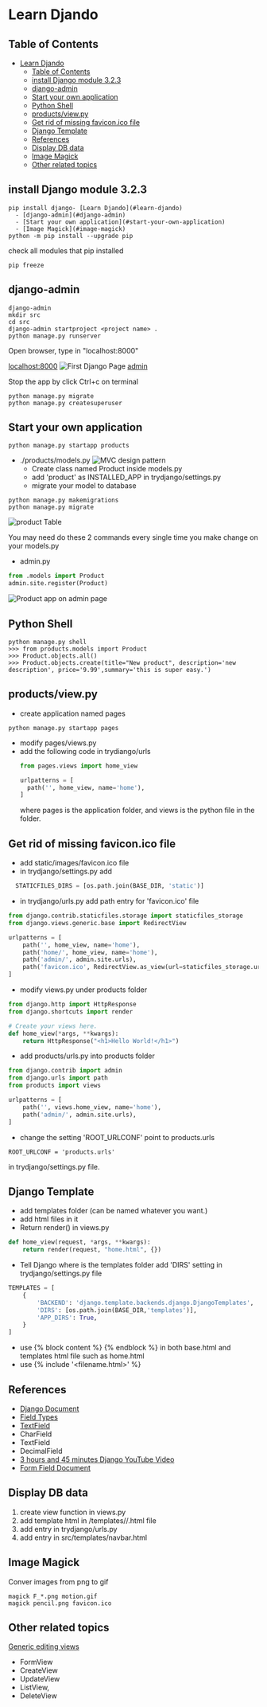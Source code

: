 # Learn Djando

## Table of Contents
- [Learn Djando](#learn-djando)
  - [Table of Contents](#table-of-contents)
  - [install Django module 3.2.3](#install-django-module-323)
  - [django-admin](#django-admin)
  - [Start your own application](#start-your-own-application)
  - [Python Shell](#python-shell)
  - [products/view.py](#productsviewpy)
  - [Get rid of missing favicon.ico file](#get-rid-of-missing-faviconico-file)
  - [Django Template](#django-template)
  - [References](#references)
  - [Display DB data](#display-db-data)
  - [Image Magick](#image-magick)
  - [Other related topics](#other-related-topics)


## install Django module 3.2.3
```
pip install django- [Learn Djando](#learn-djando)
  - [django-admin](#django-admin)
  - [Start your own application](#start-your-own-application)
  - [Image Magick](#image-magick)
python -m pip install --upgrade pip
```

check all modules that pip installed
```
pip freeze
```

## django-admin

```
django-admin
mkdir src
cd src
django-admin startproject <project name> .
python manage.py runserver
```
Open browser, type in "localhost:8000"

[localhost:8000](http://localhost:8000)
![First Django Page](./images/first-django.png)
[admin](http://localhost:8000/admin/login/?next=/admin/)

Stop the app by click Ctrl+c on terminal

```
python manage.py migrate
python manage.py createsuperuser
```

## Start your own application
```
python manage.py startapp products
```
* ./products/models.py
    ![MVC design pattern](./images/mvc.jpg)
  - Create class named Product inside models.py
  - add 'product' as INSTALLED_APP in trydjango/settings.py
  - migrate your model to database
```
python manage.py makemigrations
python manage.py migrate
```
  ![product Table](./images/productTable.png)

You may need do these 2 commands every single time you make change on your models.py
* admin.py
```py
from .models import Product
admin.site.register(Product)
```

![Product app on admin page](images/product.png)

## Python Shell

```
python manage.py shell
>>> from products.models import Product
>>> Product.objects.all()
>>> Product.objects.create(title="New product", description='new description', price='9.99',summary='this is super easy.')
```

## products/view.py
* create application named pages
```
python manage.py startapp pages
```
* modify pages/views.py
* add the following code in trydiango/urls
  ```py
  from pages.views import home_view

  urlpatterns = [
    path('', home_view, name='home'),
  ]
  ```
  where pages is the application folder, and views is the python file in the folder.

## Get rid of missing favicon.ico file
* add static/images/favicon.ico file
* in trydjango/settings.py add
```py
  STATICFILES_DIRS = [os.path.join(BASE_DIR, 'static')]
```
* in trydjango/urls.py add path entry for 'favicon.ico' file
```py
from django.contrib.staticfiles.storage import staticfiles_storage
from django.views.generic.base import RedirectView

urlpatterns = [
    path('', home_view, name='home'),
    path('home/', home_view, name='home'),
    path('admin/', admin.site.urls),
    path('favicon.ico', RedirectView.as_view(url=staticfiles_storage.url('images/favicon.ico')))
]

```

* modify views.py under products folder
```py
from django.http import HttpResponse
from django.shortcuts import render

# Create your views here.
def home_view(*args, **kwargs):
    return HttpResponse("<h1>Hello World!</h1>")
```

* add products/urls.py into products folder

```py
from django.contrib import admin
from django.urls import path
from products import views

urlpatterns = [
    path('', views.home_view, name='home'),
    path('admin/', admin.site.urls),
]
```
* change the setting 'ROOT_URLCONF' point to products.urls
```
ROOT_URLCONF = 'products.urls'
```
in trydjango/settings.py file.

## Django Template
* add templates folder (can be named whatever you want.)
* add html files in it
* Return render() in views.py
```py
def home_view(request, *args, **kwargs):
    return render(request, "home.html", {})
```
* Tell Django where is the templates folder
  add 'DIRS' setting in trydjango/settings.py file
```py
TEMPLATES = [
    {
        'BACKEND': 'django.template.backends.django.DjangoTemplates',
        'DIRS': [os.path.join(BASE_DIR,'templates')],
        'APP_DIRS': True,
    }
]
```
* use {% block content %} {% endblock %} in both base.html and templates html file such as home.html
* use {% include '<filename.html>' %}


## References
* [Django Document](https://docs.djangoproject.com/en/3.2/)
* [Field Types](https://docs.djangoproject.com/en/3.2/ref/models/fields/)
* [TextField](https://docs.djangoproject.com/en/3.2/ref/models/fields/#textfield)
* CharField
* TextField
* DecimalField
* [3 hours and 45 minutes Django YouTube Video](https://www.youtube.com/watch?v=F5mRW0jo-U4)
* [Form Field Document](https://docs.djangoproject.com/en/3.2/ref/forms/fields/#charfield)

## Display DB data
1. create view function in views.py
2. add template html in <app>/templates/<app>/<html file name>.html file
3. add entry in trydjango/urls.py
4. add entry in src/templates/navbar.html
## Image Magick
Conver images from png to gif
```
magick F_*.png motion.gif
magick pencil.png favicon.ico
```
## Other related topics
[Generic editing views](https://docs.djangoproject.com/en/3.2/ref/class-based-views/generic-editing/)
* FormView
* CreateView
* UpdateView
* ListView, 
* DeleteView
  